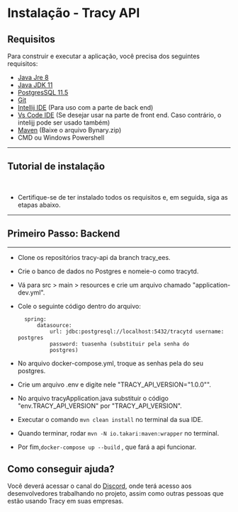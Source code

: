# Instalação - Tracy API

## **Requisitos**

Para construir e executar a aplicação, você precisa dos seguintes requisitos:

- [Java Jre 8](https://www.oracle.com/java/technologies/javase-jre8-downloads.html)
- [Java JDK 11](https://www.oracle.com/java/technologies/javase-jdk11-downloads.html)
- [PostgresSQL 11.5](https://www.enterprisedb.com/downloads/postgres-postgresql-downloads)
- [Git](https://git-scm.com/downloads)
- [Intellij IDE](https://www.jetbrains.com/pt-br/idea/download/#section=windows)  (Para uso com a parte de back end)
- [Vs Code IDE](https://code.visualstudio.com/download)  (Se desejar usar na parte de front end. Caso contrário, o intelijj pode ser usado também)
- [Maven](https://maven.apache.org/download.cgi)  (Baixe o arquivo Bynary.zip)
- CMD ou Windows Powershell

---

## **Tutorial de instalação**
&nbsp;

- Certifique-se de ter instalado todos os requisitos e, em seguida, siga as etapas abaixo. 

---

## **Primeiro Passo: Backend**
---

- Clone os repositórios tracy-api da branch tracy_ees.
- Crie o banco de dados no Postgres e nomeie-o como tracytd.
- Vá para src > main > resources e crie um arquivo chamado "application-dev.yml".
- Cole o seguinte código dentro do arquivo:

        spring:
            datasource:
                url: jdbc:postgresql://localhost:5432/tracytd username: postgres
                password: tuasenha (substituir pela senha do
                postgres)

- No arquivo docker-compose.yml, troque as senhas pela do seu postgres.
- Crie um arquivo .env e digite nele "TRACY_API_VERSION="1.0.0"".
- No arquivo tracyApplication.java substituir o código "env.TRACY_API_VERSION" por "TRACY_API_VERSION".
- Executar o comando `mvn clean install` no terminal da sua IDE.
- Quando terminar, rodar `mvn -N io.takari:maven:wrapper` no terminal.
- Por fim,`docker-compose up --build` , que fará a api funcionar.
&nbsp;


## **Como conseguir ajuda?**

Você deverá acessar o canal do [Discord](https://discord.gg/AwaqbGPRkd), onde terá acesso aos desenvolvedores trabalhando no projeto, assim como outras pessoas que estão usando Tracy em suas empresas.



<!-- Installation - Tracy API
Requirements
To build and run the application, you need the following requirements:

- [Java Jre 8](https://www.oracle.com/java/technologies/javase-jre8-downloads.html)
- [Java JDK 11](https://www.oracle.com/java/technologies/javase-jdk11-downloads.html)
- [PostgresSQL 11.5](https://www.enterprisedb.com/downloads/postgres-postgresql-downloads)
- [Git](https://git-scm.com/downloads)
- [Intellij IDE](https://www.jetbrains.com/pt-br/idea/download/#section=windows)  (Para uso com a parte de back end)
- [Vs Code IDE](https://code.visualstudio.com/download)  (Se desejar usar na parte de front end. Caso contrário, o intelijj pode ser usado também)
- [Maven](https://maven.apache.org/download.cgi)  (Baixe o arquivo Bynary.zip)
- CMD ou Windows Powershell

Make sure you have installed all the requirements, and then follow the steps below.
First Step: Backend

Clone the tracy-api and tracy-text-processor repositories. (In case of problems using the git bash function, you can use the cmd to do this)
Create the Postgres database and name it tracytd
Open the API Rest code in Intellij. Go to src > main > resources and create a file named application-dev.yml.

Paste the following code inside the file:

yaml
Copy code
  spring:
    datasource:
      url: jdbc:postgresql://localhost:5432/tracytd
      username: postgres
      password: yourpassword (replace with the password of the postgres)
      
In the file docker-compose.yml, change the passwords for your own
Create a file .env and write "TRACY_API_VERSION="1.0.0"" on it
In the file tracyApplication.java change the piece of code "env.TRACY_API_VERSION" fora "TRACY_API_VERSION".
Execute the command mvn clean install in your IDE's terminal.
When its finished, run mvn -N io.takari:maven:wrapper in the terminal
At last, docker-compose up --build, which will make the api work

 

How to get help?
You should access the Discord channel where you will have access to the developers working on the project, as well as other people who are using Tracy in their companies. -->